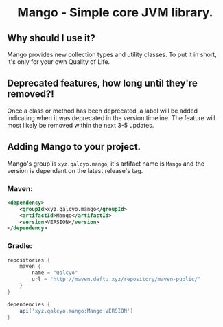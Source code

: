 <div align="center">

# Mango - Simple core JVM library.

</div>

## Why should I use it?

Mango provides new collection types and utility classes. To put it in short, it's only for your own Quality of Life.

## Deprecated features, how long until they're removed?!

Once a class or method has been deprecated, a label will be added indicating when it was deprecated in the version timeline. The feature will most likely be removed within the next 3-5 updates.

## Adding Mango to your project.
Mango's group is `xyz.qalcyo.mango`, it's artifact name is `Mango` and the version is dependant on the latest release's tag.

### Maven:
```xml
<dependency>
    <groupId>xyz.qalcyo.mango</groupId>
    <artifactId>Mango</artifactId>
    <version>VERSION</version>
</dependency>
```

### Gradle:
```gradle
repositories {
    maven {
        name = "Qalcyo"
        url = "http://maven.deftu.xyz/repository/maven-public/"
    }
}

dependencies {
    api('xyz.qalcyo.mango:Mango:VERSION')
}
```
